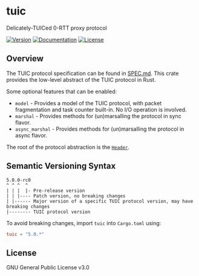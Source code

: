 # tuic

Delicately-TUICed 0-RTT proxy protocol

[![Version](https://img.shields.io/crates/v/tuic.svg?style=flat)](https://crates.io/crates/tuic)
[![Documentation](https://img.shields.io/badge/docs-release-brightgreen.svg?style=flat)](https://docs.rs/tuic)
[![License](https://img.shields.io/crates/l/tuic.svg?style=flat)](https://github.com/EAimTY/tuic/blob/dev/LICENSE)

## Overview

The TUIC protocol specification can be found in [SPEC.md](https://github.com/EAimTY/tuic/blob/dev/tuic/SPEC.md). This crate provides the low-level abstract of the TUIC protocol in Rust.

Some optional features that can be enabled:

- `model` - Provides a model of the TUIC protocol, with packet fragmentation and task counter built-in. No I/O operation is involved.
- `marshal` - Provides methods for (un)marsalling the protocol in sync flavor.
- `async_marshal` - Provides methods for (un)marsalling the protocol in async flavor.

The root of the protocol abstraction is the [`Header`](https://docs.rs/tuic/latest/tuic/enum.Header.html).

## Semantic Versioning Syntax

```
5.0.0-rc0
^ ^ ^  ^
| | |  |- Pre-release version
| | |---- Patch version, no breaking changes
| |------ Major version of a specific TUIC protocol version, may have breaking changes
|-------- TUIC protocol version
```

To avoid breaking changes, import `tuic` into `Cargo.toml` using:

```toml
tuic = "5.0.*"
```

## License

GNU General Public License v3.0
